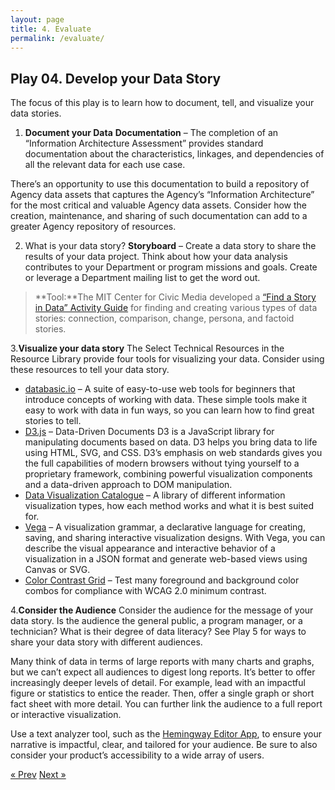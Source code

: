 ```yaml
---
layout: page
title: 4. Evaluate
permalink: /evaluate/
---
```

## Play 04. Develop your Data Story

The focus of this play is to learn how to document, tell, and visualize your data stories. 

1. **Document your Data**
**Documentation** – The completion of an “Information Architecture Assessment” provides standard documentation about the characteristics, linkages, and dependencies of all the relevant data for each use case.

There’s an opportunity to use this documentation to build a repository of Agency data assets that captures the Agency’s “Information Architecture” for the most critical and valuable Agency data assets. Consider how the creation, maintenance, and sharing of such documentation can add to a greater Agency repository of resources.

2. What is your data story?
**Storyboard** – Create a data story to share the results of your data project. Think about how your data analysis contributes to your Department or program missions and goals.  Create or leverage a Department mailing list to get the word out.

>**Tool:**The MIT Center for Civic Media developed a [“Find a Story in Data” Activity Guide](https://datatherapy.org/activities/activity-finding-a-story-in-data/) for finding and creating various types of data stories: connection, comparison, change, persona, and factoid stories.

3.**Visualize your data story**
The Select Technical Resources in the Resource Library provide four tools for visualizing your data. Consider using these resources to tell your data story. 

* [databasic.io](https://databasic.io/) – A suite of easy-to-use web tools for beginners that introduce concepts of working with data. These simple tools make it easy to work with data in fun ways, so you can learn how to find great stories to tell.
* [D3.js](https://d3js.org/) – Data-Driven Documents D3 is a JavaScript library for manipulating documents based on data. D3 helps you bring data to life using HTML, SVG, and CSS. D3’s emphasis on web standards gives you the full capabilities of modern browsers without tying yourself to a proprietary framework, combining powerful visualization components and a data-driven approach to DOM manipulation.
* [Data Visualization Catalogue](https://datavizcatalogue.com/index.html) – A library of different information visualization types, how each method works and what it is best suited for.
* [Vega](https://vega.github.io/vega/) – A visualization grammar, a declarative language for creating, saving, and sharing interactive visualization designs. With Vega, you can describe the visual appearance and interactive behavior of a visualization in a JSON format and generate web-based views using Canvas or SVG.
* [Color Contrast Grid](http://contrast-grid.eightshapes.com/) – Test many foreground and background color combos for compliance with WCAG 2.0 minimum contrast.  

4.**Consider the Audience**
Consider the audience for the message of your data story. Is the audience the general public, a program manager, or a technician? What is their degree of data literacy? See Play 5 for ways to share your data story with different audiences.

Many think of data in terms of large reports with many charts and graphs, but we can’t expect all audiences to digest long reports. It’s better to offer increasingly deeper levels of detail. For example, lead with an impactful figure or statistics to entice the reader. Then, offer a single graph or short fact sheet with more detail. You can further link the audience to a full report or interactive visualization.

Use a text analyzer tool, such as the [Hemingway Editor App](http://www.hemingwayapp.com/), to ensure your narrative is impactful, clear, and tailored for your audience. Be sure to also consider your product’s accessibility to a wide array of users.

<!-- Pagination -->
<div class="pagination">
  <a class="pagination-item older" href="{{ site.baseurl }}/evaluate">&laquo; Prev</a>
  <a class="pagination-item newer" href="{{ site.baseurl }}/action_items">Next &raquo;</a>
</div>
